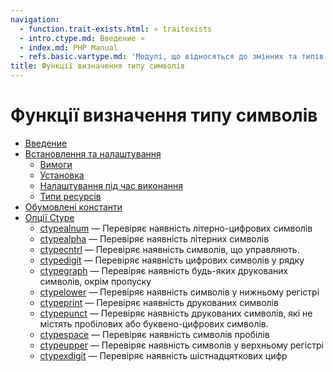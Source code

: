 ```yaml
---
navigation:
  - function.trait-exists.html: « traitexists
  - intro.ctype.md: Введение »
  - index.md: PHP Manual
  - refs.basic.vartype.md: 'Модулі, що відносяться до змінних та типів'
title: Функції визначення типу символів
---
```

# Функції визначення типу символів

-   [Введение](intro.ctype.md)
-   [Встановлення та налаштування](ctype.setup.md)
    -   [Вимоги](ctype.requirements.md)
    -   [Установка](ctype.installation.md)
    -   [Налаштування під час виконання](ctype.configuration.md)
    -   [Типи ресурсів](ctype.resources.md)
-   [Обумовлені константи](ctype.constants.md)
-   [Опції Ctype](ref.ctype.md)
    -   [ctypealnum](function.ctype-alnum.html) — Перевіряє наявність літерно-цифрових символів
    -   [ctypealpha](function.ctype-alpha.html) — Перевіряє наявність літерних символів
    -   [ctypecntrl](function.ctype-cntrl.html) — Перевіряє наявність символів, що управляють.
    -   [ctypedigit](function.ctype-digit.html) — Перевіряє наявність цифрових символів у рядку
    -   [ctypegraph](function.ctype-graph.html) — Перевіряє наявність будь-яких друкованих символів, окрім пропуску
    -   [ctypelower](function.ctype-lower.html) — Перевіряє наявність символів у нижньому регістрі
    -   [ctypeprint](function.ctype-print.html) — Перевіряє наявність друкованих символів
    -   [ctypepunct](function.ctype-punct.html) — Перевіряє наявність друкованих символів, які не містять пробілових або буквено-цифрових символів.
    -   [ctypespace](function.ctype-space.html) — Перевіряє наявність символів пробілів
    -   [ctypeupper](function.ctype-upper.html) — Перевіряє наявність символів у верхньому регістрі
    -   [ctypexdigit](function.ctype-xdigit.html) — Перевіряє наявність шістнадцяткових цифр
